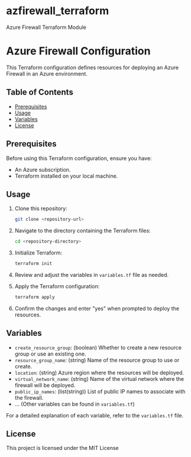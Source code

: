 # azfirewall_terraform
Azure Firewall Terraform Module
# Azure Firewall Configuration

This Terraform configuration defines resources for deploying an Azure Firewall in an Azure environment.

## Table of Contents

- [Prerequisites](#prerequisites)
- [Usage](#usage)
- [Variables](#variables)
- [License](#license)

## Prerequisites

Before using this Terraform configuration, ensure you have:

- An Azure subscription.
- Terraform installed on your local machine.

## Usage

1. Clone this repository:

    ```bash
    git clone <repository-url>
    ```

2. Navigate to the directory containing the Terraform files:

    ```bash
    cd <repository-directory>
    ```

3. Initialize Terraform:

    ```bash
    terraform init
    ```

4. Review and adjust the variables in `variables.tf` file as needed.

5. Apply the Terraform configuration:

    ```bash
    terraform apply
    ```

6. Confirm the changes and enter "yes" when prompted to deploy the resources.

## Variables

- `create_resource_group`: (boolean) Whether to create a new resource group or use an existing one.
- `resource_group_name`: (string) Name of the resource group to use or create.
- `location`: (string) Azure region where the resources will be deployed.
- `virtual_network_name`: (string) Name of the virtual network where the firewall will be deployed.
- `public_ip_names`: (list(string)) List of public IP names to associate with the firewall.
- ... (Other variables can be found in `variables.tf`)

For a detailed explanation of each variable, refer to the `variables.tf` file.

## License

This project is licensed under the MIT License
